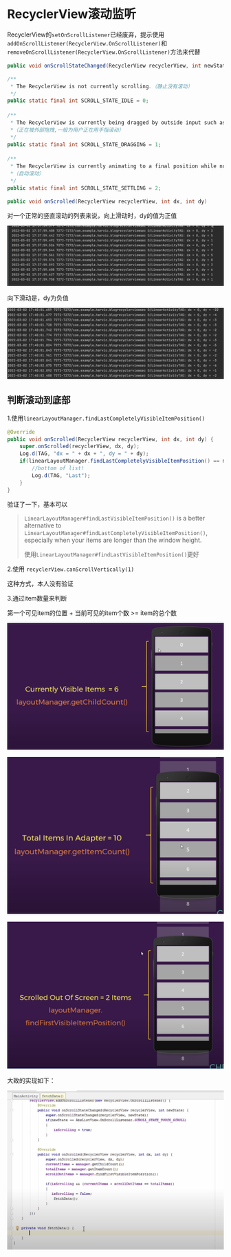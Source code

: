 # RecyclerView滚动监听

RecyclerView的`setOnScrollListener`已经废弃，提示使用`addOnScrollListener(RecyclerView.OnScrollListener)`和`removeOnScrollListener(RecyclerView.OnScrollListener)`方法来代替



```java
public void onScrollStateChanged(RecyclerView recyclerView, int newState)
```

```java
/**
 * The RecyclerView is not currently scrolling.（静止没有滚动）
 */
public static final int SCROLL_STATE_IDLE = 0;

/**
 * The RecyclerView is currently being dragged by outside input such as user touch input.
 *（正在被外部拖拽,一般为用户正在用手指滚动）
 */
public static final int SCROLL_STATE_DRAGGING = 1;

/**
 * The RecyclerView is currently animating to a final position while not under outside control.
 *（自动滚动）
 */
public static final int SCROLL_STATE_SETTLING = 2;
```



```java
public void onScrolled(RecyclerView recyclerView, int dx, int dy) 
```

对一个正常的竖直滚动的列表来说，向上滑动时，dy的值为正值

![053](https://github.com/winfredzen/Android-Basic/blob/master/UI/images/053.png)

向下滑动是，dy为负值

![054](https://github.com/winfredzen/Android-Basic/blob/master/UI/images/054.png)



## 判断滚动到底部

1.使用`linearLayoutManager.findLastCompletelyVisibleItemPosition()`

```java
@Override
public void onScrolled(RecyclerView recyclerView, int dx, int dy) {
    super.onScrolled(recyclerView, dx, dy);
    Log.d(TAG, "dx = " + dx + ", dy = " + dy);
    if(linearLayoutManager.findLastCompletelyVisibleItemPosition() == mDatas.size() -1){
        //bottom of list!
        Log.d(TAG, "Last");
    }
}
```

验证了一下，基本可以

> `LinearLayoutManager#findLastVisibleItemPosition()` is a better alternative to `LinearLayoutManager#findLastCompletelyVisibleItemPosition()`, especially when your items are longer than the window height.
>
> 使用`LinearLayoutManager#findLastVisibleItemPosition()`更好



2.使用 `recyclerView.canScrollVertically(1)`

这种方式，本人没有验证



3.通过item数量来判断

第一个可见item的位置 + 当前可见的item个数 >= item的总个数

![055](https://github.com/winfredzen/Android-Basic/blob/master/UI/images/055.png)

![056](https://github.com/winfredzen/Android-Basic/blob/master/UI/images/056.png)

![057](https://github.com/winfredzen/Android-Basic/blob/master/UI/images/057.png)

大致的实现如下：

![058](https://github.com/winfredzen/Android-Basic/blob/master/UI/images/058.png)




































